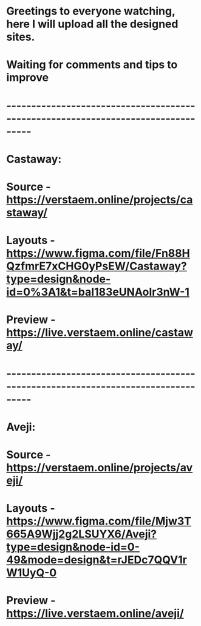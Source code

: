 # Greetings to everyone watching, here I will upload all the designed sites.
# Waiting for comments and tips to improve
# ---------------------------------------------------------------------------------
# Castaway: 
# Source - https://verstaem.online/projects/castaway/
# Layouts - https://www.figma.com/file/Fn88HQzfmrE7xCHG0yPsEW/Castaway?type=design&node-id=0%3A1&t=baI183eUNAoIr3nW-1
# Preview - https://live.verstaem.online/castaway/
# ---------------------------------------------------------------------------------
# Aveji:
# Source - https://verstaem.online/projects/aveji/
# Layouts - https://www.figma.com/file/Mjw3T665A9Wjj2g2LSUYX6/Aveji?type=design&node-id=0-49&mode=design&t=rJEDc7QQV1rW1UyQ-0
# Preview - https://live.verstaem.online/aveji/

